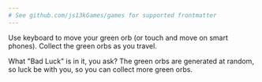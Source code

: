 ```yaml
---
# See github.com/js13kGames/games for supported frontmatter
---
```

Use keyboard to move your green orb (or touch and move on smart phones). Collect the green orbs as you travel.

What "Bad Luck" is in it, you ask? The green orbs are generated at random, so luck be with you, so you can collect more green orbs.